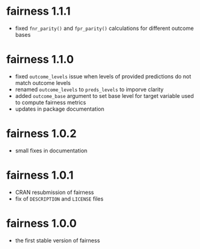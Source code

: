 # fairness 1.1.1
- fixed `fnr_parity()` and `fpr_parity()` calculations for different outcome bases

# fairness 1.1.0
- fixed `outcome_levels` issue when levels of provided predictions do not match outcome levels
- renamed `outcome_levels` to `preds_levels` to imporve clarity
- added `outcome_base` argument to set base level for target variable used to compute fairness metrics
- updates in package documentation

# fairness 1.0.2
- small fixes in documentation

# fairness 1.0.1
- CRAN resubmission of fairness
- fix of `DESCRIPTION` and `LICENSE` files

# fairness 1.0.0
- the first stable version of fairness
